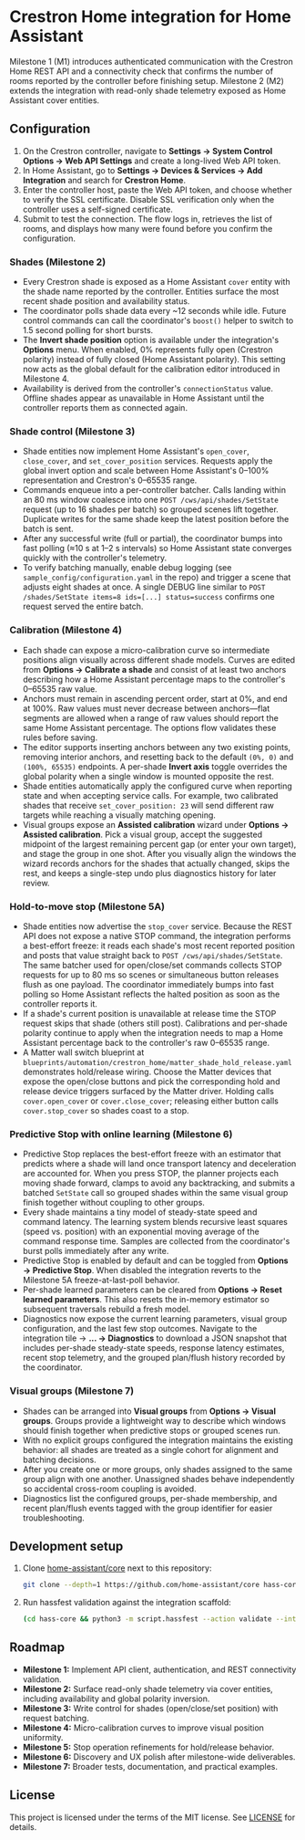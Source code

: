 # Crestron Home integration for Home Assistant

Milestone 1 (M1) introduces authenticated communication with the Crestron Home REST API and a
connectivity check that confirms the number of rooms reported by the controller before finishing
setup. Milestone 2 (M2) extends the integration with read-only shade telemetry exposed as Home
Assistant cover entities.

## Configuration

1. On the Crestron controller, navigate to **Settings → System Control Options → Web API Settings**
   and create a long-lived Web API token.
2. In Home Assistant, go to **Settings → Devices & Services → Add Integration** and search for
   **Crestron Home**.
3. Enter the controller host, paste the Web API token, and choose whether to verify the SSL
   certificate. Disable SSL verification only when the controller uses a self-signed certificate.
4. Submit to test the connection. The flow logs in, retrieves the list of rooms, and displays how
   many were found before you confirm the configuration.

### Shades (Milestone 2)

- Every Crestron shade is exposed as a Home Assistant `cover` entity with the shade name reported
  by the controller. Entities surface the most recent shade position and availability status.
- The coordinator polls shade data every ~12 seconds while idle. Future control commands can call
  the coordinator's `boost()` helper to switch to 1.5 second polling for short bursts.
- The **Invert shade position** option is available under the integration's **Options** menu. When
  enabled, 0% represents fully open (Crestron polarity) instead of fully closed (Home Assistant
  polarity). This setting now acts as the global default for the calibration editor introduced in
  Milestone 4.
- Availability is derived from the controller's `connectionStatus` value. Offline shades appear as
  unavailable in Home Assistant until the controller reports them as connected again.

### Shade control (Milestone 3)

- Shade entities now implement Home Assistant's `open_cover`, `close_cover`, and
  `set_cover_position` services. Requests apply the global invert option and scale between
  Home Assistant's 0–100% representation and Crestron's 0–65535 range.
- Commands enqueue into a per-controller batcher. Calls landing within an 80 ms window coalesce
  into one `POST /cws/api/shades/SetState` request (up to 16 shades per batch) so grouped scenes
  lift together. Duplicate writes for the same shade keep the latest position before the batch is
  sent.
- After any successful write (full or partial), the coordinator bumps into fast polling (≈10 s at
  1–2 s intervals) so Home Assistant state converges quickly with the controller's telemetry.
- To verify batching manually, enable debug logging (see `sample_config/configuration.yaml` in the
  repo) and trigger a scene that adjusts eight shades at once. A single DEBUG line similar to
  `POST /shades/SetState items=8 ids=[...] status=success` confirms one request served the entire
  batch.

### Calibration (Milestone 4)

- Each shade can expose a micro-calibration curve so intermediate positions align visually across
  different shade models. Curves are edited from **Options → Calibrate a shade** and consist of at
  least two anchors describing how a Home Assistant percentage maps to the controller's 0–65535 raw
  value.
- Anchors must remain in ascending percent order, start at 0%, and end at 100%. Raw values must
  never decrease between anchors—flat segments are allowed when a range of raw values should report
  the same Home Assistant percentage. The options flow validates these rules before saving.
- The editor supports inserting anchors between any two existing points, removing interior anchors,
  and resetting back to the default `(0%, 0)` and `(100%, 65535)` endpoints. A per-shade **Invert
  axis** toggle overrides the global polarity when a single window is mounted opposite the rest.
- Shade entities automatically apply the configured curve when reporting state and when accepting
  service calls. For example, two calibrated shades that receive `set_cover_position: 23` will send
  different raw targets while reaching a visually matching opening.
- Visual groups expose an **Assisted calibration** wizard under **Options → Assisted calibration**.
  Pick a visual group, accept the suggested midpoint of the largest remaining percent gap (or enter
  your own target), and stage the group in one shot. After you visually align the windows the wizard
  records anchors for the shades that actually changed, skips the rest, and keeps a single-step undo
  plus diagnostics history for later review.

### Hold-to-move stop (Milestone 5A)

- Shade entities now advertise the `stop_cover` service. Because the REST API does not expose a
  native STOP command, the integration performs a best-effort freeze: it reads each shade's most
  recent reported position and posts that value straight back to
  `POST /cws/api/shades/SetState`. The same batcher used for open/close/set commands collects STOP
  requests for up to 80 ms so scenes or simultaneous button releases flush as one payload. The
  coordinator immediately bumps into fast polling so Home Assistant reflects the halted position as
  soon as the controller reports it.
- If a shade's current position is unavailable at release time the STOP request skips that shade
  (others still post). Calibrations and per-shade polarity continue to apply when the integration
  needs to map a Home Assistant percentage back to the controller's raw 0–65535 range.
- A Matter wall switch blueprint at
  `blueprints/automation/crestron_home/matter_shade_hold_release.yaml` demonstrates hold/release
  wiring. Choose the Matter devices that expose the open/close buttons and pick the corresponding
  hold and release device triggers surfaced by the Matter driver. Holding calls `cover.open_cover`
  or `cover.close_cover`; releasing either button calls `cover.stop_cover` so shades coast to a
  stop.

### Predictive Stop with online learning (Milestone 6)

- Predictive Stop replaces the best-effort freeze with an estimator that predicts where a shade will
  land once transport latency and deceleration are accounted for. When you press STOP, the planner
  projects each moving shade forward, clamps to avoid any backtracking, and submits a batched
  `SetState` call so grouped shades within the same visual group finish together without coupling
  to other groups.
- Every shade maintains a tiny model of steady-state speed and command latency. The learning system
  blends recursive least squares (speed vs. position) with an exponential moving average of the
  command response time. Samples are collected from the coordinator's burst polls immediately after
  any write.
- Predictive Stop is enabled by default and can be toggled from **Options → Predictive Stop**. When
  disabled the integration reverts to the Milestone 5A freeze-at-last-poll behavior.
- Per-shade learned parameters can be cleared from **Options → Reset learned parameters**. This also
  resets the in-memory estimator so subsequent traversals rebuild a fresh model.
- Diagnostics now expose the current learning parameters, visual group configuration, and the last
  few stop outcomes. Navigate to the integration tile → **... → Diagnostics** to download a JSON
  snapshot that includes per-shade steady-state speeds, response latency estimates, recent stop
  telemetry, and the grouped plan/flush history recorded by the coordinator.

### Visual groups (Milestone 7)

- Shades can be arranged into **Visual groups** from **Options → Visual groups**. Groups provide a
  lightweight way to describe which windows should finish together when predictive stops or grouped
  scenes run.
- With no explicit groups configured the integration maintains the existing behavior: all shades are
  treated as a single cohort for alignment and batching decisions.
- After you create one or more groups, only shades assigned to the same group align with one
  another. Unassigned shades behave independently so accidental cross-room coupling is avoided.
- Diagnostics list the configured groups, per-shade membership, and recent plan/flush events tagged
  with the group identifier for easier troubleshooting.

## Development setup

1. Clone [home-assistant/core](https://github.com/home-assistant/core) next to this repository:
   ```bash
   git clone --depth=1 https://github.com/home-assistant/core hass-core
   ```
2. Run hassfest validation against the integration scaffold:
   ```bash
   (cd hass-core && python3 -m script.hassfest --action validate --integration-path ../custom_components/crestron_home)
   ```

## Roadmap

- **Milestone 1:** Implement API client, authentication, and REST connectivity validation.
- **Milestone 2:** Surface read-only shade telemetry via cover entities, including availability and
  global polarity inversion.
- **Milestone 3:** Write control for shades (open/close/set position) with request batching.
- **Milestone 4:** Micro-calibration curves to improve visual position uniformity.
- **Milestone 5:** Stop operation refinements for hold/release behavior.
- **Milestone 6:** Discovery and UX polish after milestone-wide deliverables.
- **Milestone 7:** Broader tests, documentation, and practical examples.

## License

This project is licensed under the terms of the MIT license. See [LICENSE](LICENSE) for details.
